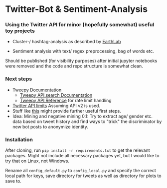 # Twitter-Bot & Sentiment-Analysis

### Using the Twitter API for minor (hopefully somewhat) useful toy projects

- Cluster-/ hashtag-analysis as described by 
  [EarthLab](https://www.earthdatascience.org/courses/use-data-open-source-python/intro-to-apis/twitter-data-in-python/)
  
- Sentiment analysis with text/ regex preprocessing, bag of words etc. 

Should be published (for visibility purposes) after initial jupyter notebooks were removed and the code and repo 
structure is somewhat clean.

### Next steps

- [Tweepy Documentation](https://docs.tweepy.org/en/latest/)
  - [Tweepy API.search Documentation](https://docs.tweepy.org/en/latest/api.html?highlight=api.search#API.search)
  - [Tweepy API Reference](https://docs.tweepy.org/en/latest/api.html) for rate limit handling
- [Twitter API limits](https://developer.twitter.com/en/docs/twitter-api/rate-limits) Assuming API v2 is used.
- Stuff like [this](https://www.youtube.com/watch?v=W0wWwglE1Vc) might provide further useful first steps.
- Idea: Mining and negative mining 0.1: Try to extract age/ gender etc. data based on tweet history and find ways to 
  "trick" the discriminator by new bot posts to anonymize identity.

### Installation

After cloning, run `pip install -r requirements.txt` to get the relevant packages. Might not include all necessary 
packages yet, but I would like to try that on Linux, not Windows. 

Rename all `config_default.py` to `config_local.py` and specify the correct local path for keys, save directory for 
tweets as well as directory for plots to save to.
